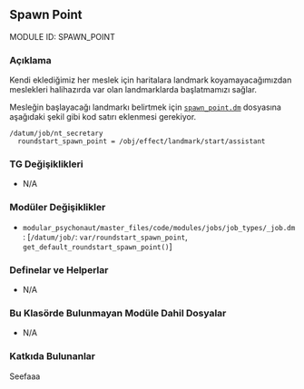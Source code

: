 ## Spawn Point

MODULE ID: SPAWN_POINT

### Açıklama

Kendi eklediğimiz her meslek için haritalara landmark koyamayacağımızdan meslekleri halihazırda var olan landmarklarda başlatmamızı sağlar.

Mesleğin başlayacağı landmarkı belirtmek için [`spawn_point.dm`](code/spawn_point.dm "modular_psychonaut/modules/spawn_point/code/spawn_point.dm") dosyasına aşağıdaki şekil gibi kod satırı eklenmesi gerekiyor.

```dm
/datum/job/nt_secretary
  roundstart_spawn_point = /obj/effect/landmark/start/assistant
```

### TG Değişiklikleri

- N/A

### Modüler Değişiklikler

- `modular_psychonaut/master_files/code/modules/jobs/job_types/_job.dm`: [`/datum/job/`: `var/roundstart_spawn_point`, `get_default_roundstart_spawn_point()`]

### Definelar ve Helperlar

- N/A

### Bu Klasörde Bulunmayan Modüle Dahil Dosyalar

- N/A

### Katkıda Bulunanlar

Seefaaa

<!-- Bir rol eklediysen adını buraya yazma, sadece eklediğin müdüle yazman yeterli. -->
